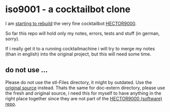# iso9001 - a cocktailbot clone

I am [starting to rebuild](https://hackaday.io/project/161585-hector-9000/discussion-129765)
the very fine cocktailbot [HECTOR9000](https://hackaday.io/project/161585-hector-9000).

So far this repo will hold only my notes, errors, tests and stuff (in german, sorry). 

If i really get it to a running cocktailmachine i will try to merge my notes (than in english) into the
original project, but this will need some time.

## do not use ...

Please do not use the stl-Files directory, it might by outdated. Use the
[original source](https://hackaday.io/project/161585-hector-9000/discussion-129765)
instead. Thats the same for doc-extern directory, please use the fresh and original
source, i need this for myself to have anything in the right
place together since they are not part of the [HECTOR9000 (software)
repo](https://github.com/H3c702/Hector9000). 



